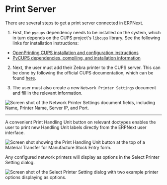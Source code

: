 <!-- Copyright (c) 2025, AgriTheory and contributors
For license information, please see license.txt-->

# Print Server

There are several steps to get a print server connected in ERPNext.

1. First, the `pycups` dependency needs to be installed on the system, which in turn depends on the CUPS project's `libcups` library. See the following links for installation instructions:
- [OpenPrinting CUPS installation and configuration instructions](https://github.com/OpenPrinting/cups/blob/master/INSTALL.md)
- [PyCUPS dependencies, compiling, and installation information](https://github.com/OpenPrinting/pycups)

2. Next, the user must add their Zebra printer to the CUPS server. This can be done by following the official CUPS documentation, which can be found [here](https://supportcommunity.zebra.com/s/article/Adding-a-Zebra-Printer-in-a-CUPS-Printing-System).

3. The user must also create a new `Network Printer Settings` document and fill in the relevant information.

![Screen shot of the Network Printer Settings document fields, including Name, Printer Name, Server IP, and Port.](./assets/network_printer_settings.png)

---

A convenient Print Handling Unit button on relevant doctypes enables the user to print new Handling Unit labels directly from the ERPNext user interface.

![Screen shot showing the Print Handling Unit button at the top of a Material Transfer for Manufacture Stock Entry form.](./assets/print_hu_button.png)

Any configured network printers will display as options in the Select Printer Setting dialog.

![Screen shot of the Select Printer Setting dialog with two example printer options displaying as options.](./assets/select_printer_dialog.png)
